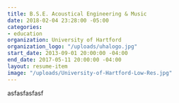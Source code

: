 ```yaml
---
title: B.S.E. Acoustical Engineering & Music
date: 2018-02-04 23:28:00 -05:00
categories:
- education
organization: University of Hartford
organization_logo: "/uploads/uhalogo.jpg"
start_date: 2013-09-01 20:00:00 -04:00
end_date: 2017-05-11 20:00:00 -04:00
layout: resume-item
image: "/uploads/University-of-Hartford-Low-Res.jpg"
---
```


asfasfasfasf